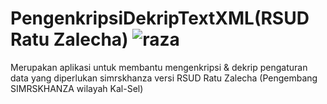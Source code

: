 #  PengenkripsiDekripTextXML(RSUD Ratu Zalecha) ![raza](https://user-images.githubusercontent.com/95389491/206329006-ffd766fe-b364-4640-90a6-062dc2c330cd.jpg)

Merupakan aplikasi untuk membantu mengenkripsi & dekrip pengaturan data yang diperlukan simrskhanza versi RSUD Ratu Zalecha (Pengembang SIMRSKHANZA wilayah Kal-Sel)

